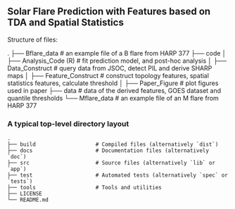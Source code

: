 ##  Solar Flare Prediction with Features based on TDA and Spatial Statistics

Structure of files:

  .
  ├── Bflare_data                       # an example file of a B flare from HARP 377
  ├── code
  │   ├── Analysis_Code (R)             # fit prediction model, and post-hoc analysis
  │   ├── Data_Construct                # query data from JSOC, detect PIL and derive SHARP maps
  │   ├── Feature_Construct             # construct topology features, spatial statistics features, calculate threshold
  │   ├── Paper_Figure                  # plot figures used in paper
  ├── data                              # data of the derived features, GOES dataset and quantile thresholds
  └── Mflare_data                       # an example file of an M flare from HARP 377


### A typical top-level directory layout

    .
    ├── build                   # Compiled files (alternatively `dist`)
    ├── docs                    # Documentation files (alternatively `doc`)
    ├── src                     # Source files (alternatively `lib` or `app`)
    ├── test                    # Automated tests (alternatively `spec` or `tests`)
    ├── tools                   # Tools and utilities
    ├── LICENSE
    └── README.md
